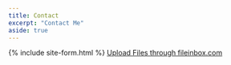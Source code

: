 ```yaml
---
title: Contact
excerpt: "Contact Me"
aside: true
---
```


{% include site-form.html %}
<a href="https://fileinbox.com/weihaocao" class="fileinbox">Upload Files through fileinbox.com</a> <script type="text/javascript" src="https://fileinbox.com/embed.js"></script>
